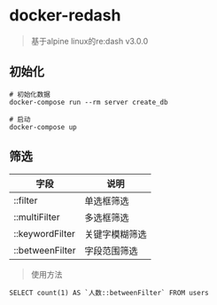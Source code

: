 # docker-redash

> 基于alpine linux的re:dash v3.0.0

## 初始化

```
# 初始化数据
docker-compose run --rm server create_db

# 启动
docker-compose up
```

## 筛选

|字段|说明|
|----|----|
|::filter|单选框筛选|
|::multiFilter|多选框筛选|
|::keywordFilter|关键字模糊筛选|
|::betweenFilter|字段范围筛选|

> 使用方法

```
SELECT count(1) AS `人数::betweenFilter` FROM users
```
